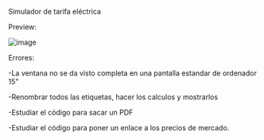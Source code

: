 
Simulador de tarifa eléctrica


Preview:

![image](https://user-images.githubusercontent.com/25538565/157791449-c8b43e52-4701-4aca-a238-91b400868f6e.png)


Errores:

-La ventana no se da visto completa en una pantalla estandar de ordenador 15"

-Renombrar todos las etiquetas, hacer los calculos y mostrarlos

-Estudiar el código para sacar un PDF

-Estudiar el código para poner un enlace a los precios de mercado.

